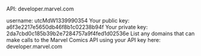 API: developer.marvel.com

username: utcMdW1339990354
Your public key: a6f3e2217e5650db46f8b1c02238b94f
Your private key: 2da7cbd0c185b39b2e7284757a9f4fed1d02536e
List any domains that can make calls to the Marvel Comics API using your API key here: developer.marvel.com